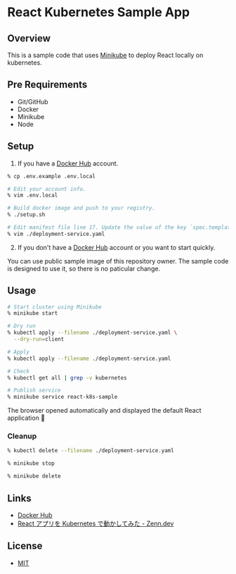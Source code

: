 # React Kubernetes Sample App

## Overview

This is a sample code that uses [Minikube](https://github.com/kubernetes/minikube) to deploy React locally on kubernetes.

## Pre Requirements

- Git/GitHub
- Docker
- Minikube
- Node

## Setup

1. If you have a [Docker Hub](https://hub.docker.com/) account.

```sh
% cp .env.example .env.local

# Edit your account info.
% vim .env.local

# Build docker image and push to your registry.
% ./setup.sh

# Edit manifest file line 17. Update the value of the key `spec.template.spec.containers[0].image` with your account name.
% vim ./deployment-service.yaml
```

2. If you don't have a [Docker Hub](https://hub.docker.com/) account or you want to start quickly.

You can use public sample image of this repository owner. The sample code is designed to use it, so there is no paticular change.

## Usage

```sh
# Start cluster using Minikube
% minikube start

# Dry run
% kubectl apply --filename ./deployment-service.yaml \
  --dry-run=client

# Apply
% kubectl apply --filename ./deployment-service.yaml

# Check
% kubectl get all | grep -v kubernetes

# Publish service
% minikube service react-k8s-sample
```

The browser opened automatically and displayed the default React application :tada:

### Cleanup

```sh
% kubectl delete --filename ./deployment-service.yaml

% minikube stop

% minikube delete
```

## Links

- [Docker Hub](https://hub.docker.com/repository/docker/ega4432/react-k8s-sample)
- [React アプリを Kubernetes で動かしてみた - Zenn.dev](https://zenn.dev/ysmtegsr/articles/258a2ac221a036e18d6b)

## License

- [MIT](https://github.com/ega4432/react-k8s-sample/blob/main/LICENSE)
